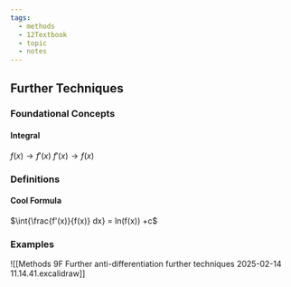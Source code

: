 ```yaml
---
tags:
  - methods
  - 12Textbook
  - topic
  - notes
---
```

## Further Techniques
### Foundational Concepts 
#### Integral
$f(x) \rightarrow f'(x)$
$f'(x) \rightarrow f(x)$ 

### Definitions
#### Cool Formula
$\int{\frac{f'(x)}{f(x)} dx} = ln(f(x)) +c$ 
### Examples
![[Methods 9F Further anti-differentiation further techniques 2025-02-14 11.14.41.excalidraw]]